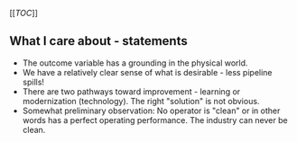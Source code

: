 [[_TOC_]]

## What I care about - statements

* The outcome variable has a grounding in the physical world.
* We have a relatively clear sense of what is desirable - less pipeline spills!
* There are two pathways toward improvement - learning or modernization (technology). The right "solution" is not obvious.
* Somewhat preliminary observation: No operator is "clean" or in other words has a perfect operating performance. The industry can never be clean.